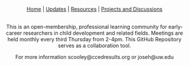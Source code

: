 <p align="center">
 <a href="https://scools.github.io/Home/">Home</a>  |
 <a href="https://scools.github.io/Updates/">Updates</a>  |
 <a href="https://scools.github.io/Resources/">Resources</a>  |
 <a href="https://github.com/scools/Research-Network/projects/2">Projects and Discussions</a>
<br><br>
</p>

<p align="center">
This is an open-membership, professional learning community for early-career researchers in child development and related fields. Meetings are held monthly every third Thursday from 2-4pm. This GitHub Repository serves as a collaboration tool. 
</p>

<p align="center">
For more information scooley@ccedresults.org or joseh@uw.edu
</p>
